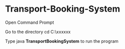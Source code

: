 # Transport-Booking-System

Open Command Prompt

Go to the directory cd C:\xxxxxx

Type java **TransportBookingSystem** to run the program
